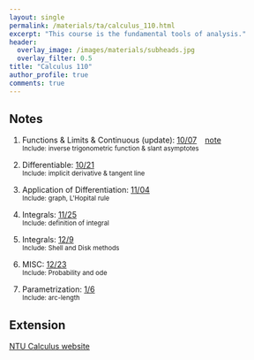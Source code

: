 ```yaml
---
layout: single
permalink: /materials/ta/calculus_110.html
excerpt: "This course is the fundamental tools of analysis."
header:
  overlay_image: /images/materials/subheads.jpg
  overlay_filter: 0.5
title: "Calculus 110"
author_profile: true
comments: true
---
```


## Notes

1. Functions & Limits & Continuous (update): 
    [10/07](/pdf/materials/ta/calculus110/1007_lim.pdf) &ensp; 
    [note](/pdf/materials/ta/calculus110/1007-handwrite.pdf)<br>
    <small>Include: inverse trigonometric function & slant asymptotes</small>

2. Differentiable: 
    [10/21](/pdf/materials/ta/calculus110/1021_diff.pdf) <br>
    <small>Include: implicit derivative & tangent line </small>

3. Application of Differentiation: 
    [11/04](/pdf/materials/ta/calculus110/1104_graph.pdf) <br>
    <small>Include: graph, L'Hopital rule</small>

4. Integrals: 
    [11/25](/pdf/materials/ta/calculus110/1125_int.pdf) <br>
    <small>Include: definition of integral</small>

5. Integrals: 
    [12/9](/pdf/materials/ta/calculus110/1210.pdf) <br>
    <small>Include: Shell and Disk methods</small>

6. MISC: 
    [12/23](/pdf/materials/ta/calculus110/1223.pdf) <br>
    <small>Include: Probability and ode</small>

7. Parametrization: 
    [1/6](/pdf/materials/ta/calculus110/0105.pdf) <br>
    <small>Include: arc-length</small>

## Extension

[NTU Calculus website](http://www.math.ntu.edu.tw/~calc/cl_n_34455.html)
